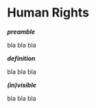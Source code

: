 
# Human Rights

***preamble***

bla bla bla

***definition***

bla bla bla

***(in)visible***

bla bla bla
